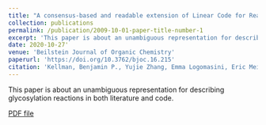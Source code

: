 ```yaml
---
title: "A consensus-based and readable extension of Linear Code for Reaction Rules (LiCoRR)"
collection: publications
permalink: /publication/2009-10-01-paper-title-number-1
excerpt: 'This paper is about an unambiguous representation for describing glycosylation reactions in both literature and code.'
date: 2020-10-27'
venue: 'Beilstein Journal of Organic Chemistry'
paperurl: 'https://doi.org/10.3762/bjoc.16.215'
citation: 'Kellman, Benjamin P., Yujie Zhang, Emma Logomasini, Eric Meinhardt, Austin WT Chiang, James T. Sorrentino, Chenguang LIang et al. "A consensus-based and readable extension of Linear Code for Reaction Rules (LiCoRR)." BioRxiv (2020).'
---
```

This paper is about an unambiguous representation for describing glycosylation reactions in both literature and code.

[PDF file](https://www.beilstein-journals.org/bjoc/content/pdf/1860-5397-16-215.pdf)
